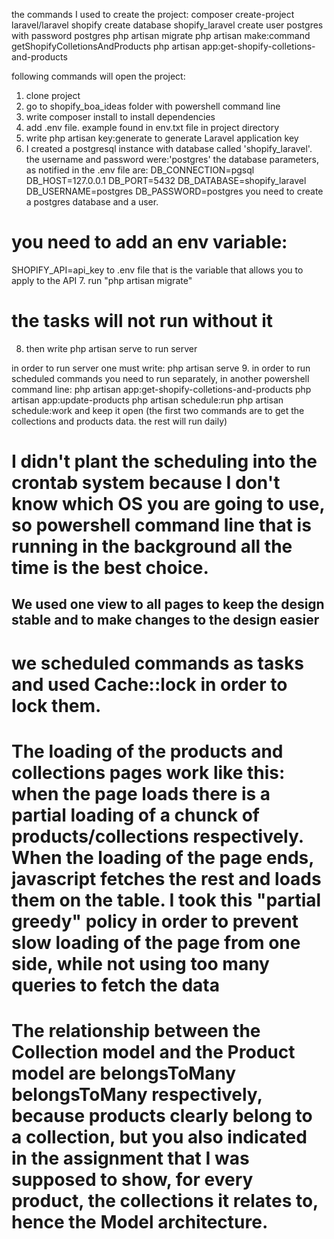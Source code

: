 the commands I used to create the project:
composer create-project laravel/laravel shopify
create database shopify_laravel
create user postgres with password postgres
php artisan migrate
php artisan make:command getShopifyColletionsAndProducts
php artisan app:get-shopify-colletions-and-products

following commands will open the project:
1. clone project
2. go to shopify_boa_ideas folder with powershell command line
3. write composer install to install dependencies
4. add .env file. example found in env.txt file in project directory
5. write php artisan key:generate to generate Laravel application key
6. I created a postgresql instance with database called 'shopify_laravel'. the username and password were:'postgres' the database parameters, as notified in the .env file are:
DB_CONNECTION=pgsql
DB_HOST=127.0.0.1
DB_PORT=5432
DB_DATABASE=shopify_laravel
DB_USERNAME=postgres
DB_PASSWORD=postgres
you need to create a postgres database and a user.
# you need to add an env variable:
SHOPIFY_API=api_key
to .env file
that is the variable that allows you to apply to the API
7. run "php artisan migrate"
# the tasks will not run without it
8. then write php artisan serve to run server

in order to run server one must write: php artisan serve
9. in order to run scheduled commands you need to run separately, in another powershell command line:
php artisan app:get-shopify-colletions-and-products
php artisan app:update-products
php artisan schedule:run
php artisan schedule:work
and keep it open (the first two commands are to get the collections and products data. the rest will run daily)

# I didn't plant the scheduling into the crontab system because I don't know which OS you are going to use, so powershell command line that is running in the background all the time is the best choice.

## We used one view to all pages to keep the design stable and to make changes to the design easier
# we scheduled commands as tasks and used Cache::lock in order to lock them.

# The loading of the products and collections pages work like this: when the page loads there is a partial loading of a chunck of products/collections respectively. When the loading of the page ends, javascript fetches the rest and loads them on the table. I took this "partial greedy" policy in order to prevent slow loading of the page from one side, while not using too many queries to fetch the data

# The relationship between the Collection model and the Product model are belongsToMany belongsToMany respectively, because products clearly belong to a collection, but you also indicated in the assignment that I was supposed to show, for every product, the collections it relates to, hence the Model architecture.